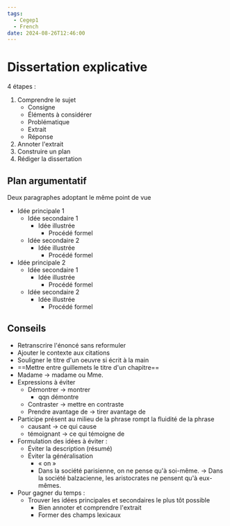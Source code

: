 ```yaml
---
tags:
  - Cegep1
  - French
date: 2024-08-26T12:46:00
---
```


# Dissertation explicative

4 étapes :

1. Comprendre le sujet
	- Consigne
	- Éléments à considérer
	- Problématique
	- Extrait
	- Réponse
2. Annoter l'extrait
3. Construire un plan
4. Rédiger la dissertation

## Plan argumentatif

Deux paragraphes adoptant le même point de vue

- Idée principale 1
	- Idée secondaire 1
		- Idée illustrée
			- Procédé formel
	- Idée secondaire 2
		- Idée illustrée
			- Procédé formel
- Idée principale 2
	- Idée secondaire 1
		- Idée illustrée
			- Procédé formel
	- Idée secondaire 2
		- Idée illustrée
			- Procédé formel

## Conseils

- Retranscrire l'énoncé sans reformuler
- Ajouter le contexte aux citations
- Souligner le titre d'un oeuvre si écrit à la main
- ==Mettre entre guillemets le titre d'un chapitre==
- Madame -> madame ou Mme.
- Expressions à éviter
	- Démontrer -> montrer
		- qqn démontre
	- Contraster -> mettre en contraste
	- Prendre avantage de -> tirer avantage de
- Participe présent au milieu de la phrase rompt la fluidité de la phrase
	- causant -> ce qui cause
	- témoignant -> ce qui témoigne de
- Formulation des idées à éviter :
	- Éviter la description (résumé)
	- Éviter la généralisation
		- « on »
		- Dans la société parisienne, on ne pense qu'à soi-même. -> Dans la société balzacienne, les aristocrates ne pensent qu'à eux-mêmes.
- Pour gagner du temps :
	- Trouver les idées principales et secondaires le plus tôt possible
		- Bien annoter et comprendre l'extrait
		- Former des champs lexicaux